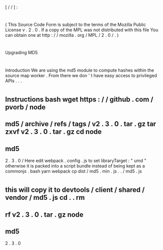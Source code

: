 [
/
/
]
:
#
(
This
Source
Code
Form
is
subject
to
the
terms
of
the
Mozilla
Public
License
v
.
2
.
0
.
If
a
copy
of
the
MPL
was
not
distributed
with
this
file
You
can
obtain
one
at
http
:
/
/
mozilla
.
org
/
MPL
/
2
.
0
/
.
)
#
Upgrading
MD5
#
#
Introduction
We
are
using
the
md5
module
to
compute
hashes
within
the
source
map
worker
.
From
there
we
don
'
t
have
easy
access
to
privileged
APIs
.
.
.
#
#
Instructions
bash
wget
https
:
/
/
github
.
com
/
pvorb
/
node
-
md5
/
archive
/
refs
/
tags
/
v2
.
3
.
0
.
tar
.
gz
tar
zxvf
v2
.
3
.
0
.
tar
.
gz
cd
node
-
md5
-
2
.
3
.
0
/
Here
edit
webpack
.
config
.
js
to
set
libraryTarget
:
"
umd
"
otherwise
it
is
packed
into
a
script
bundle
instead
of
being
kept
as
a
commonjs
.
bash
yarn
webpack
cp
dist
/
md5
.
min
.
js
.
.
/
md5
.
js
#
this
will
copy
it
to
devtools
/
client
/
shared
/
vendor
/
md5
.
js
cd
.
.
rm
-
rf
v2
.
3
.
0
.
tar
.
gz
node
-
md5
-
2
.
3
.
0
